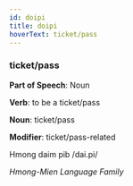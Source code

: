 ```yaml
---
id: doipi
title: doipi
hoverText: ticket/pass
---
```


### ticket/pass

**Part of Speech**: Noun

**Verb**: to be a ticket/pass

**Noun**: ticket/pass

**Modifier**: ticket/pass-related

Hmong daim pib /dai.pi/

*Hmong-Mien Language Family*